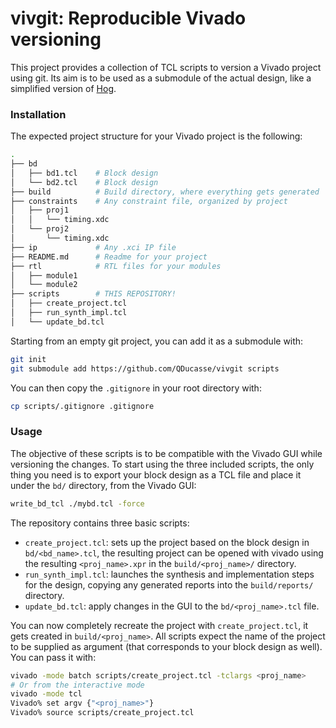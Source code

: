 # vivgit: Reproducible Vivado versioning

This project provides a collection of TCL scripts to version a Vivado project using git. Its aim is to be used as a submodule of the actual design, like a simplified version of [Hog](https://github.com/Hog-CERN/Hog).


### Installation

The expected project structure for your Vivado project is the following:

```bash
.
├── bd
│   ├── bd1.tcl    # Block design
│   └── bd2.tcl    # Block design
├── build          # Build directory, where everything gets generated
├── constraints    # Any constraint file, organized by project
│   ├── proj1
│   │   └── timing.xdc
│   └── proj2
│       └── timing.xdc
├── ip             # Any .xci IP file
├── README.md      # Readme for your project
├── rtl            # RTL files for your modules
│   ├── module1
│   └── module2
├── scripts        # THIS REPOSITORY!
│   ├── create_project.tcl
│   ├── run_synth_impl.tcl
│   └── update_bd.tcl
```

Starting from an empty git project, you can add it as a submodule with:
```bash
git init
git submodule add https://github.com/QDucasse/vivgit scripts
```

You can then copy the `.gitignore` in your root directory with:
```bash
cp scripts/.gitignore .gitignore
```

### Usage

The objective of these scripts is to be compatible with the Vivado GUI while versioning the changes. To start using the three included scripts, the only thing you need is to export your block design as a TCL file and place it under the `bd/` directory, from the Vivado GUI:

```bash
write_bd_tcl ./mybd.tcl -force
```

The repository contains three basic scripts:
- `create_project.tcl`: sets up the project based on the block design in `bd/<bd_name>.tcl`, the resulting project can be opened with vivado using the resulting `<proj_name>.xpr` in the `build/<proj_name>/` directory.
- `run_synth_impl.tcl`: launches the synthesis and implementation steps for the design, copying any generated reports into the `build/reports/` directory.
- `update_bd.tcl`: apply changes in the GUI to the `bd/<proj_name>.tcl` file.

You can now completely recreate the project with `create_project.tcl`, it gets created in `build/<proj_name>`. All scripts expect the name of the project to be supplied as argument (that corresponds to your block design as well). You can pass it with:
```bash
vivado -mode batch scripts/create_project.tcl -tclargs <proj_name>
# Or from the interactive mode
vivado -mode tcl
Vivado% set argv {"<proj_name>"}
Vivado% source scripts/create_project.tcl
```